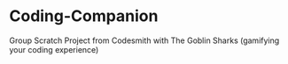 # Coding-Companion
Group Scratch Project from Codesmith with The Goblin Sharks (gamifying your coding experience)
